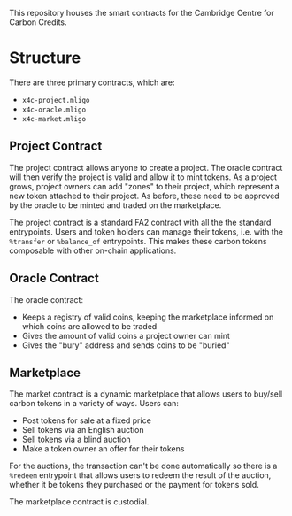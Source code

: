 This repository houses the smart contracts for the Cambridge Centre for Carbon Credits.

# Structure 
There are three primary contracts, which are:
* `x4c-project.mligo`
* `x4c-oracle.mligo`
* `x4c-market.mligo`

## Project Contract
The project contract allows anyone to create a project. The oracle contract will then verify the project is valid and allow it to mint tokens. As a project grows, project owners can add "zones" to their project, which represent a new token attached to their project. As before, these need to be approved by the oracle to be minted and traded on the marketplace.

The project contract is a standard FA2 contract with all the the standard entrypoints. Users and token holders can manage their tokens, i.e. with the `%transfer` or `%balance_of` entrypoints. This makes these carbon tokens composable with other on-chain applications.

## Oracle Contract
The oracle contract:
* Keeps a registry of valid coins, keeping the marketplace informed on which coins are allowed to be traded
* Gives the amount of valid coins a project owner can mint
* Gives the "bury" address and sends coins to be "buried"

## Marketplace 
The market contract is a dynamic marketplace that allows users to buy/sell carbon tokens in a variety of ways. Users can:
* Post tokens for sale at a fixed price 
* Sell tokens via an English auction 
* Sell tokens via a blind auction 
* Make a token owner an offer for their tokens 

For the auctions, the transaction can't be done automatically so there is a `%redeem` entrypoint that allows users to redeem the result of the auction, whether it be tokens they purchased or the payment for tokens sold.

The marketplace contract is custodial.